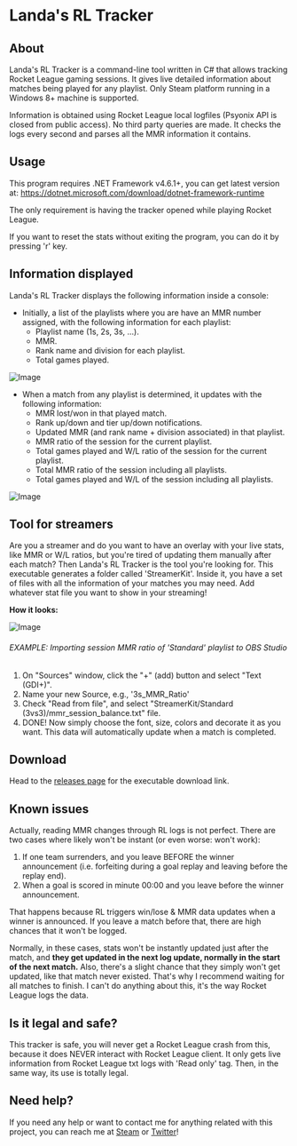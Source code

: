 # Landa's RL Tracker

## About

Landa's RL Tracker is a command-line tool written in C# that allows tracking Rocket League gaming sessions. It gives live detailed information about matches being played for any playlist. Only Steam platform running in a Windows 8+ machine is supported.

Information is obtained using Rocket League local logfiles (Psyonix API is closed from public access). No third party queries are made. It checks the logs every second and parses all the MMR information it contains.

## Usage

This program requires .NET Framework v4.6.1+, you can get latest version at: https://dotnet.microsoft.com/download/dotnet-framework-runtime

The only requirement is having the tracker opened while playing Rocket League.

If you want to reset the stats without exiting the program, you can do it by pressing 'r' key.

## Information displayed

Landa's RL Tracker displays the following information inside a console:
- Initially, a list of the playlists where you are have an MMR number assigned, with the following information for each playlist:
  * Playlist name (1s, 2s, 3s, ...).
  * MMR.
  * Rank name and division for each playlist.
  * Total games played.
  
![Image](https://i.imgur.com/femzy6F.png)

- When a match from any playlist is determined, it updates with the following information:
  * MMR lost/won in that played match.
  * Rank up/down and tier up/down notifications.  
  * Updated MMR (and rank name + division associated) in that playlist.
  * MMR ratio of the session for the current playlist.
  * Total games played and W/L ratio of the session for the current playlist.
  * Total MMR ratio of the session including all playlists.
  * Total games played and W/L of the session including all playlists.
  
![Image](https://i.imgur.com/2gTnvYq.png)
  
## Tool for streamers
  
  Are you a streamer and do you want to have an overlay with your live stats, like MMR or W/L ratios, but you're tired of updating them manually after each match? Then Landa's RL Tracker is the tool you're looking for.
  This executable generates a folder called 'StreamerKit'. Inside it, you have a set of files with all the information of your matches you may need. Add whatever stat file you want to show in your streaming!
  
  **How it looks:**
  
  ![Image](https://media.discordapp.net/attachments/518865179274903563/518871407724068884/Stream.PNG)
  
  ###### EXAMPLE: Importing session MMR ratio of 'Standard' playlist to OBS Studio
  
  1. On "Sources" window, click the "+" (add) button and select "Text (GDI+)".
  2. Name your new Source, e.g., '3s_MMR_Ratio'
  3. Check "Read from file", and select "StreamerKit/Standard (3vs3)/mmr_session_balance.txt" file.
  4. DONE! Now simply choose the font, size, colors and decorate it as you want. This data will automatically update when a match is completed.

## Download

Head to the [releases page](https://github.com/BlancoLanda/LandasRLTracker/releases) for the executable download link.

## Known issues

Actually, reading MMR changes through RL logs is not perfect. There are two cases where likely won't be instant (or even worse: won't work):
1. If one team surrenders, and you leave BEFORE the winner announcement (i.e. forfeiting during a goal replay and leaving before the replay end).
2. When a goal is scored in minute 00:00 and you leave before the winner announcement.

That happens because RL triggers win/lose & MMR data updates when a winner is announced. If you leave a match before that, there are high chances that it won't be logged.

Normally, in these cases, stats won't be instantly updated just after the match, and **they get updated in the next log update, normally in the start of the next match.** Also, there's a slight chance that they simply won't get updated, like that match never existed. That's why I recommend waiting for all matches to finish. I can't do anything about this, it's the way Rocket League logs the data.

## Is it legal and safe?

This tracker is safe, you will never get a Rocket League crash from this, because it does NEVER interact with Rocket League client. It only gets live information from Rocket League txt logs with 'Read only' tag. Then, in the same way, its use is totally legal.

## Need help?

If you need any help or want to contact me for anything related with this project, you can reach me at [Steam](https://steamcommunity.com/id/blancolanda/) or [Twitter](https://twitter.com/BlancoLanda)!
